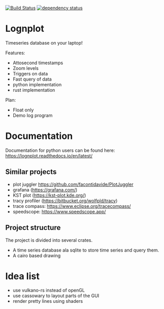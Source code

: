 
[![Build Status](https://travis-ci.org/windelbouwman/quartz.svg?branch=master)](https://travis-ci.org/windelbouwman/quartz)
[![dependency status](https://deps.rs/repo/github/windelbouwman/quartz/status.svg)](https://deps.rs/repo/github/windelbouwman/quartz)

# Lognplot

Timeseries database on your laptop!

Features:
- Attosecond timestamps
- Zoom levels
- Triggers on data
- Fast query of data
- python implementation
- rust implementation

Plan:
- Float only
- Demo log program

# Documentation

Documentation for python users can be found here: https://lognplot.readthedocs.io/en/latest/


## Similar projects

- plot juggler https://github.com/facontidavide/PlotJuggler
- grafana (https://grafana.com/)
- KST plot (https://kst-plot.kde.org/)
- tracy profiler (https://bitbucket.org/wolfpld/tracy)
- trace compass: https://www.eclipse.org/tracecompass/
- speedscope: https://www.speedscope.app/

## Project structure

The project is divided into several crates.

- A time series database ala sqlite to store time series and query them.
- A cairo based drawing

# Idea list

- use vulkano-rs instead of openGL
- use cassowary to layout parts of the GUI
- render pretty lines using shaders

